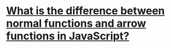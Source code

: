 # [What is the difference between normal functions and arrow functions in JavaScript?](#what-is-the-difference-between-normal-functions-and-arrow-functions-in-javascript)

